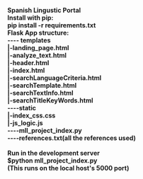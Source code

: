 <b>Spanish Lingustic Portal<b>
<br/>
<b>Install with pip:<b>
<br/>
pip install -r requirements.txt
<br/>
<b>Flask App structure:<b>
<br/>
---- templates<br/>
    |-landing_page.html<br/>
    |-analyze_text.html<br/>
    |-header.html<br/>
    |-index.html<br/>
    |-searchLanguageCriteria.html<br/>
    |-searchTemplate.html<br/>
    |-searchTextInfo.html<br/>
    |-searchTitleKeyWords.html<br/>
----static<br/>
    |-index_css.css<br/>
    |-js_logic.js<br/>
----mll_project_index.py<br/>
----references.txt(all the references used)<br/>
<br/>
Run in the development server<br/>
$python mll_project_index.py<br/>
(This runs on the local host's 5000 port)

